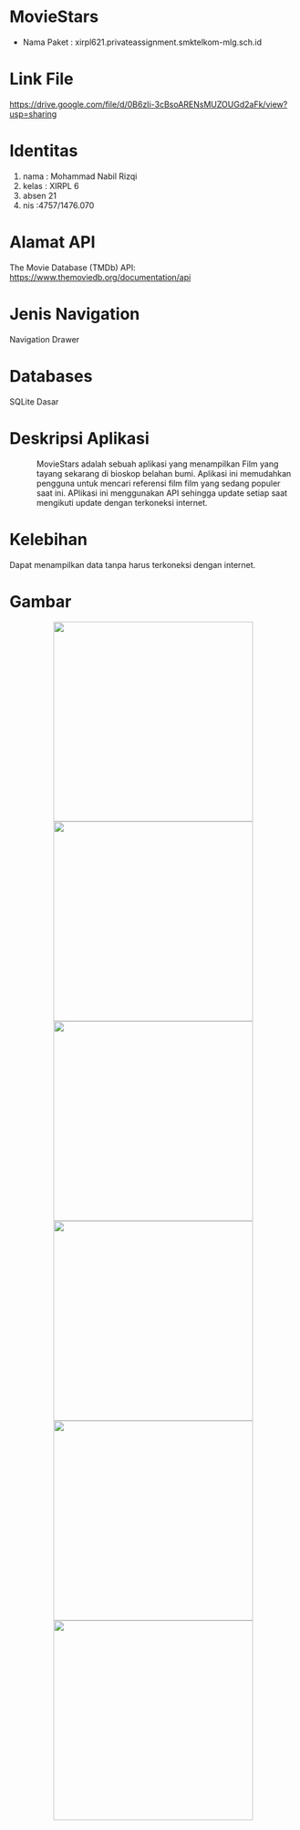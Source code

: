 # MovieStars

* Nama Paket : xirpl621.privateassignment.smktelkom-mlg.sch.id 

<h1>Link File</h1>

https://drive.google.com/file/d/0B6zIi-3cBsoARENsMUZOUGd2aFk/view?usp=sharing

<h1> Identitas </h1>
<ol>
<li> nama : Mohammad Nabil Rizqi </li>
<li> kelas : XIRPL 6 </li>
<li> absen 21</li>
<li> nis :4757/1476.070 </li>
</ol>


<h1>Alamat API</h1>

The Movie Database (TMDb) API: https://www.themoviedb.org/documentation/api

<h1> Jenis Navigation </h1>

Navigation Drawer

<h1> Databases </h1>

SQLite Dasar

<h1>Deskripsi Aplikasi</h1>

<ol>
<ul> MovieStars adalah sebuah aplikasi yang menampilkan Film yang tayang sekarang di bioskop belahan bumi. Aplikasi ini memudahkan pengguna untuk mencari referensi film film yang sedang populer saat ini. APlikasi ini menggunakan API sehingga update setiap saat mengikuti update dengan terkoneksi internet.</ul>

</ol>

<h1> Kelebihan </h1>

Dapat menampilkan data tanpa harus terkoneksi dengan internet.

<h1> Gambar </h1>
<p align="center">
<img src="https://github.com/nabilrizqi21/MovieStars/blob/master/Screenshot_20170516-210852.png" width="350"/> 
<img src="https://github.com/nabilrizqi21/MovieStars/blob/master/Screenshot_20170516-210856.png" width="350"/>
<br>
<img src="https://github.com/nabilrizqi21/MovieStars/blob/master/Screenshot_20170516-210901.png" width="350"/>
<img src="https://github.com/nabilrizqi21/MovieStars/blob/master/Screenshot_20170516-210909.png" width="350"/>
<img src="https://github.com/nabilrizqi21/MovieStars/blob/master/Screenshot_20170516-210915.png" width="350"/>
<img src="https://github.com/nabilrizqi21/MovieStars/blob/master/Screenshot_20170516-210922.png" width="350"/>
</p>



